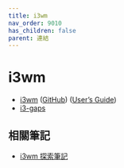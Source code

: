 ```yaml
---
title: i3wm
nav_order: 9010
has_children: false
parent: 連結
---
```



# i3wm

* [i3wm](https://i3wm.org/) ([GitHub](https://github.com/i3/i3)) ([User’s Guide](https://i3wm.org/docs/userguide.html))
* [i3-gaps](https://github.com/Airblader/i3)


## 相關筆記

* [i3wm 探索筆記](https://samwhelp.github.io/note-about-i3wm/)

